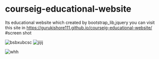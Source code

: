 # courseig-educational-website
Its educational website which created by bootstrap_lib,jquery
you can visit this site in https://gurukishore111.github.io/courseig-educational-website/
#screen shot

![bsbxubcsc](https://user-images.githubusercontent.com/52570524/75622792-2c1f6d80-5bca-11ea-93dc-23dc98ac379b.jpg)
![jijij](https://user-images.githubusercontent.com/52570524/75622793-2e81c780-5bca-11ea-9811-0b85967a0e0d.jpg)


![whh](https://user-images.githubusercontent.com/52570524/75622968-c8963f80-5bcb-11ea-872b-f3c6fe60b6b4.jpg)

